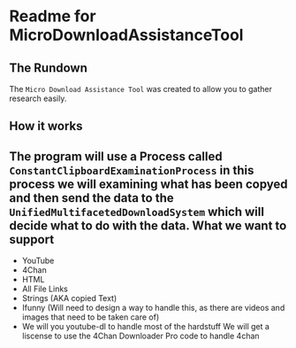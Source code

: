 Readme for MicroDownloadAssistanceTool
=======================

The Rundown
----------
The `Micro Download Assistance Tool` was created to allow you to gather research easily.


How it works
------------
The program will use a Process called `ConstantClipboardExaminationProcess` 
in this process we will examining what has been copyed and then send the data to the
`UnifiedMultifacetedDownloadSystem` which will decide what to do with the data.
What we want to support
-----------------------
* YouTube
* 4Chan
* HTML
* All File Links
* Strings (AKA copied Text)
* Ifunny (Will need to design a way to handle this, as there are videos and images that need to be taken care of)
* We will you youtube-dl to handle most of the hardstuff
We will get a liscense to use the 4Chan Downloader Pro code to handle 4chan